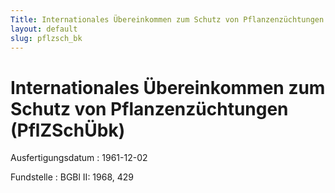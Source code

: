 ```yaml
---
Title: Internationales Übereinkommen zum Schutz von Pflanzenzüchtungen
layout: default
slug: pflzsch_bk
---
```


# Internationales Übereinkommen zum Schutz von Pflanzenzüchtungen (PflZSchÜbk)

Ausfertigungsdatum
:   1961-12-02

Fundstelle
:   BGBl II: 1968, 429


